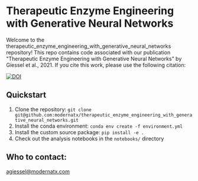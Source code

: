 # Therapeutic Enzyme Engineering with Generative Neural Networks

Welcome to the therapeutic_enzyme_engineering_with_generative_neural_networks repository!  This repo contains code associated with our publication "Therapeutic Enzyme Engineering with Generative Neural Networks" by Giessel et al., 2021.  If you cite this work, please use the following citation:

[![DOI](https://zenodo.org/badge/429204626.svg)](https://zenodo.org/badge/latestdoi/429204626)

## Quickstart

1. Clone the repository: `git clone git@github.com:modernatx/therapeutic_enzyme_engineering_with_generative_neural_networks.git`
2. Install the conda environment: `conda env create -f environment.yml`
3. Install the custom source package: `pip install -e .`
4. Check out the analysis notebooks in the `notebooks/` directory
## Who to contact:

agiessel@modernatx.com
